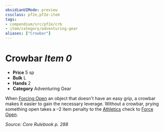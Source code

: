 ```yaml
---
obsidianUIMode: preview
cssclass: pf2e,pf2e-item
tags:
- compendium/src/pf2e/crb
- item/category/adventuring-gear
aliases: ["Crowbar"]
---
```

# Crowbar *Item 0*  

- **Price** 5 sp
- **Bulk** L
- **Hands** 2
- **Category** Adventuring Gear

When [Forcing Open](../../../rules/actions/force-open.md) an object that doesn't have an easy grip, a crowbar makes it easier to gain the necessary leverage. Without a crowbar, prying something open takes a –2 item penalty to the [Athletics](../../skills.md#Athletics) check to [Force Open](../../../rules/actions/force-open.md).

*Source: Core Rulebook p. 288*